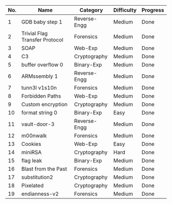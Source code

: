 
| No. | Name                           | Category     | Difficulty | Progress        |
| --- | ------------------------------ | ------------ | ---------- | --------------- |
| 1   | GDB baby step 1                | Reverse-Engg | Medium     | Done |
| 2   | Trivial Flag Transfer Protocol | Forensics    | Medium     | Done |
| 3   | SOAP                           | Web-Exp      | Medium     | Done |
| 4   | C3                             | Cryptography | Medium     | Done            |
| 5   | buffer overflow 0              | Binary-Exp   | Medium     | Done |
| 6   | ARMssembly 1                   | Reverse-Engg | Medium     | Done |
| 7   | tunn3l v1s10n                  | Forensics    | Medium     | Done |
| 8   | Forbidden Paths                | Web-Exp      | Medium     | Done |
| 9   | Custom encryption              | Cryptography | Medium     | Done           |
| 10  | format string 0                | Binary-Exp   | Easy       | Done |
| 11  | vault-door-3                   | Reverse-Engg | Medium     | Done |
| 12  | m00nwalk                       | Forensics    | Medium     | Done |
| 13  | Cookies                        | Web-Exp      | Easy       | Done |
| 14  | miniRSA                        | Cryptography | Hard       | Done |
| 15  | flag leak                      | Binary-Exp   | Medium     | Done |
| 16 | Blast from the Past | Forensics | Medium | Done | 
| 17 | substitution2 | Cryptography | Medium | Done | 
| 18 | Pixelated | Cryptography | Medium | Done | 
| 19 | endianness-v2 | Forensics | Medium | Done
